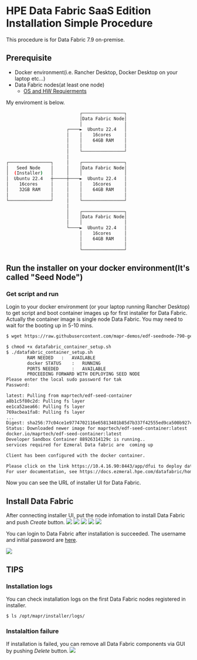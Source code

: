 # HPE Data Fabric SaaS Edition Installation Simple Procedure
This procedure is for Data Fabric 7.9 on-premise.

## Prerequisite
- Docker environment(i.e. Rancher Desktop, Docker Desktop on your laptop etc...)
- Data Fabric nodes(at least one node)
  - [OS and HW Requierments](https://docs.ezmeral.hpe.com/datafabric/79/installation/prereqs_for_on-prem_deployment.html#concept_kg5_cxs_zwb__section_eh1_4bh_lyb)

My enviroment is below.

```bash
                            ┌────────────────┐
                            │Data Fabric Node│
                            │                │
                       ┌────►  Ubuntu 22.4   │
                       │    │    16cores     │
                       │    │    64GB RAM    │
                       │    │                │
                       │    └────────────────┘
                       │                      
┌────────────────┐     │    ┌────────────────┐
│   Seed Node    │     │    │Data Fabric Node│
│  (Installer)   │     │    │                │
│  Ubuntu 22.4   ┼─────┼────►  Ubuntu 22.4   │
│    16cores     │     │    │    16cores     │
│    32GB RAM    │     │    │    64GB RAM    │
│                │     │    │                │
└────────────────┘     │    └────────────────┘
                       │                      
                       │    ┌────────────────┐
                       │    │Data Fabric Node│
                       │    │                │
                       └────►  Ubuntu 22.4   │
                            │    16cores     │
                            │    64GB RAM    │
                            │                │
                            └────────────────┘
```


## Run the installer on your docker environment(It's called "Seed Node")
### Get script and run
Login to your docker environment (or your laptop running Rancher Desktop) to get script and boot container images up for first installer for Data Fabric.
Actually the container image is single node Data Fabric.
You may need to wait for the booting up in 5-10 mins.


```bash
$ wget https://raw.githubusercontent.com/mapr-demos/edf-seednode-790-getting-started/main/datafabric_container_setup.sh

$ chmod +x datafabric_container_setup.sh
$ ./datafabric_container_setup.sh
		RAM NEEDED 	 :	 AVAILABLE
		docker STATUS 	 :	 RUNNING
		PORTS NEEDED 	 :	 AVAILABLE
		PROCEEDING FORWARD WITH DEPLOYING SEED NODE
Please enter the local sudo password for tak
Password:

latest: Pulling from maprtech/edf-seed-container
a8b1c5f80c2d: Pulling fs layer 
ee1ca52aea66: Pulling fs layer 
769acbea1fa8: Pulling fs layer 
...
Digest: sha256:77c04ce1e9774702116e65813401b85d7b337f42555ed9ca500b927c3d3a5795
Status: Downloaded newer image for maprtech/edf-seed-container:latest
docker.io/maprtech/edf-seed-container:latest
Developer Sandbox Container 88926314129c is running..
services required for Ezmeral Data fabric are  coming up

Client has been configured with the docker container.

Please click on the link https://10.4.16.90:8443/app/dfui to deploy data fabric
For user documentation, see https://docs.ezmeral.hpe.com/datafabric/home/installation/installation_main.html

```

Now you can see the URL of installer UI for Data Fabric.


## Install Data Fabric
After connecting installer UI, put the node infomation to install Data Fabric and push *Create* button.
![](pics/installer01.png)
![](pics/installer02.png)
![](pics/installer03.png)
![](pics/installer04.png)
![](pics/installer05.png)

You can login to Data Fabric after installation is succeeded.
The username and initial password are [here](https://docs.ezmeral.hpe.com/datafabric/79/installation/accessing_the_keycloak_admin_portal.html).

![](pics/datafabric01.png)

## TIPS
### Installation logs
You can check installation logs on the first Data Fabric nodes registered in installer.

```bash
$ ls /opt/mapr/installer/logs/
```

### Instalaltion failure
If installation is failed, you can remove all Data Fabric components via GUI by pushing *Delete* button.
![](pics/other01.png)